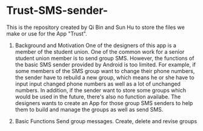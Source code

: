 # Trust-SMS-sender-
This is the repository created by Qi Bin and Sun Hu to store the files we make or use for the App "Trust".

1. Background and Motivation
   One of the designers of this app is a member of the student union. One of the common work for a senior student union member is to send group SMS. However, the functions of the basic SMS sender provided by Android is too limited. For example, if some members of the SMS group want to change their phone numbers, the sender have to rebuild a new group, which means he or she have to input input changed phone numbers as well as a lot of unchanged numbers. In addition, if the sender want to store some groups which would be used in the future, there's also no function availabe.
   The designers wants to create an App for those group SMS senders to help them to build and manage the groups as well as send SMS.

2. Basic Functions
   Send group messages.
   Create, delete and revise groups
